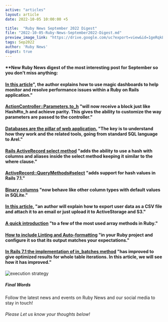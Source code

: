 ```yaml
---
active: "articles"
layout: article
date: 2022-10-05 10:00:00 +5

title:  "Ruby News September 2022 Digest"
file: "2022-10-05-Ruby-News-September2022-Digest.md"
preview_image_link: "https://drive.google.com/uc?export=view&id=1geRqkLh_l9SfFpkji0RrWzFYNQ8Os6Z-"
tags: Sep2022
author: 'Ruby News'
digest: true
---
```


#### **New Ruby News digest of the most interesting post for September so you don't miss anything:
#### [In this article](https://blog.appsignal.com/2022/08/31/monitor-ruby-application-performance-with-magic-dashboards)", the author explains how to use magic dashboards to help monitor and resolve performance issues within a Ruby on Rails application."

#### [ActionController::Parameters.to_h](https://blog.saeloun.com/2022/09/01/rails-receive-a-block-to-actioncontroller-parameters-to_h) "will now receive a block just like Hash#to_h and achieve parity. This gives the ability to customize the way parameters are passed to the controller."

#### [Databases are the pillar of web application.](https://www.bootrails.com/blog/ruby-on-rails-and-arel/) "The key is to understand how they work and the related tools, going from standard SQL language to Arel."

#### [Rails ActiveRecord select method](https://alkeshghorpade.me/post/rails-activerecord-select-method-accepts-a-hash) "adds the ability to use a hash with columns and aliases inside the select method keeping it similar to the where clause."

#### [ActiveRecord::QueryMethods#select](https://blog.saeloun.com/2022/09/07/activerecord-select-adds-support-for-hash-values-in-rails-7) "adds support for hash values in Rails 7.1."

#### [Binary columns](https://blog.saeloun.com/2022/09/14/sqlite-binary-column-default-value) "now behave like other column types with default values in SQLite."

#### [In this article](https://dev.to/sulmanweb/export-user-data-as-csv-and-send-an-email-with-ruby-on-rails-8da), "an author will explain how to export user data as a CSV file and attach it to an email or just upload it to ActiveStorage and S3."

#### [A quick introduction](https://dev.to/rstarksmith/seeking-ruby-array-methods-2dee) "to a few of the most used array methods in Ruby."

#### [How to include Linting and Auto-formatting](https://blog.devgenius.io/ruby-code-linting-and-auto-formatting-with-rubocop-316e9307f129) "in your Ruby project and configure it so that its output matches your expectations."

#### [In Rails 7.1 the implementation of in_batches method](https://blog.kiprosh.com/rails-7-1-optimizes-active-record-batching-for-whole-table-iterations/) "has improved to give optimized results for whole table iterations. In this article, we will see how it has improved."
![execution strategy](https://drive.google.com/uc?export=view&id=1Xkgyz07e9Naxc5AlTZROH5kVbXfpj4tV)
##### Final Words

Follow the latest news and events on Ruby News and our social media to stay in touch!

###### Please Let us know your thoughts below!
